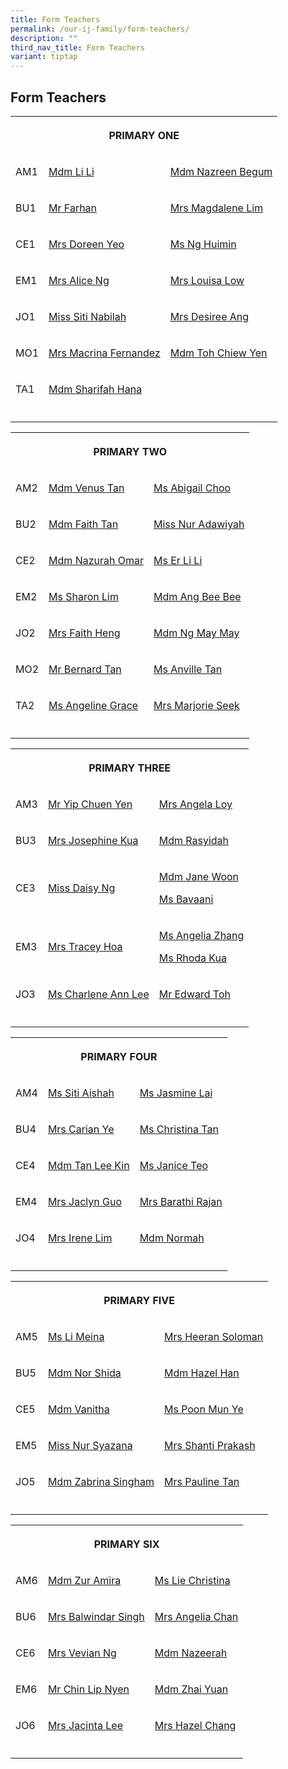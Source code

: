 ```yaml
---
title: Form Teachers
permalink: /our-ij-family/form-teachers/
description: ""
third_nav_title: Form Teachers
variant: tiptap
---
```

<h2>Form Teachers</h2>
<table style="minWidth: 75px">
<colgroup>
<col>
<col>
<col>
</colgroup>
<tbody>
<tr>
<th rowspan="1" colspan="3">
<p>PRIMARY ONE</p>
</th>
</tr>
<tr>
<td rowspan="1" colspan="1">
<p>AM1</p>
</td>
<td rowspan="1" colspan="1">
<p><a href="mailto:li_li_a@moe.edu.sg" rel="noopener nofollow" target="_blank">Mdm Li Li</a>
</p>
</td>
<td rowspan="1" colspan="1">
<p><a href="mailto:nazreen_begum@moe.edu.sg" rel="noopener nofollow" target="_blank">Mdm Nazreen Begum</a>
</p>
</td>
</tr>
<tr>
<td rowspan="1" colspan="1">
<p>BU1</p>
</td>
<td rowspan="1" colspan="1">
<p><a href="mailto:muhammad_farhan_musbah@moe.edu.sg" rel="noopener nofollow" target="_blank">Mr Farhan</a>
</p>
</td>
<td rowspan="1" colspan="1">
<p><a href="mailto:tan_jin_choo_magdalene_a@moe.edu.sg" rel="noopener nofollow" target="_blank">Mrs Magdalene Lim</a>
</p>
</td>
</tr>
<tr>
<td rowspan="1" colspan="1">
<p>CE1</p>
</td>
<td rowspan="1" colspan="1">
<p><a href="mailto:doreen_yeo@moe.edu.sg" rel="noopener nofollow" target="_blank">Mrs Doreen Yeo</a>
</p>
</td>
<td rowspan="1" colspan="1">
<p><a href="mailto:ng_huimin@moe.edu.sg" rel="noopener nofollow" target="_blank">Ms Ng Huimin</a>
</p>
</td>
</tr>
<tr>
<td rowspan="1" colspan="1">
<p>EM1</p>
</td>
<td rowspan="1" colspan="1">
<p><a href="mailto:alice_yong_keng_cheng@moe.edu.sg" rel="noopener nofollow" target="_blank">Mrs Alice Ng</a>
</p>
</td>
<td rowspan="1" colspan="1">
<p><a href="mailto:louisa_sng_mei_cheah@moe.edu.sg" rel="noopener nofollow" target="_blank">Mrs Louisa Low</a>
</p>
</td>
</tr>
<tr>
<td rowspan="1" colspan="1">
<p>JO1</p>
</td>
<td rowspan="1" colspan="1">
<p><a href="mailto:siti_nabilah_abdul_aziz@moe.edu.sg" rel="noopener nofollow" target="_blank">Miss Siti Nabilah</a>
</p>
</td>
<td rowspan="1" colspan="1">
<p><a href="mailto:long_yin_yin_desiree@moe.edu.sg" rel="noopener nofollow" target="_blank">Mrs Desiree Ang</a>
</p>
</td>
</tr>
<tr>
<td rowspan="1" colspan="1">
<p>MO1</p>
</td>
<td rowspan="1" colspan="1">
<p><a href="mailto:macrina_clare_fernandez@moe.edu.sg" rel="noopener nofollow" target="_blank">Mrs Macrina Fernandez</a>
</p>
</td>
<td rowspan="1" colspan="1">
<p><a href="mailto:toh_chiew_yen@moe.edu.sg" rel="noopener nofollow" target="_blank">Mdm Toh Chiew Yen</a>
</p>
</td>
</tr>
<tr>
<td rowspan="1" colspan="1">
<p>TA1</p>
</td>
<td rowspan="1" colspan="1">
<p><a href="mailto:sharifah_hana_isa_binsmit@moe.edu.sg" rel="noopener nofollow" target="_blank">Mdm Sharifah Hana</a>
</p>
</td>
<td rowspan="1" colspan="1">
<p></p>
</td>
</tr>
<tr>
<td rowspan="1" colspan="1">
<p></p>
</td>
<td rowspan="1" colspan="1">
<p></p>
</td>
<td rowspan="1" colspan="1">
<p></p>
</td>
</tr>
</tbody>
</table>
<table style="minWidth: 75px">
<colgroup>
<col>
<col>
<col>
</colgroup>
<tbody>
<tr>
<th rowspan="1" colspan="3">
<p>PRIMARY TWO</p>
</th>
</tr>
<tr>
<td rowspan="1" colspan="1">
<p>AM2</p>
</td>
<td rowspan="1" colspan="1">
<p><a href="mailto:tan_wan_ing_venus@moe.edu.sg" rel="noopener nofollow" target="_blank">Mdm Venus Tan</a>
</p>
</td>
<td rowspan="1" colspan="1">
<p><a href="mailto:abigail_choo_ru_yi@moe.edu.sg" rel="noopener nofollow" target="_blank">Ms Abigail Choo</a>
</p>
</td>
</tr>
<tr>
<td rowspan="1" colspan="1">
<p>BU2</p>
</td>
<td rowspan="1" colspan="1">
<p><a href="mailto:faith_tan_yi_chin@moe.edu.sg" rel="noopener nofollow" target="_blank">Mdm Faith Tan</a>
</p>
</td>
<td rowspan="1" colspan="1">
<p><a href="mailto:nur_adawiyah_abdul_aziz@moe.edu.sg" rel="noopener nofollow" target="_blank">Miss Nur Adawiyah</a>
</p>
</td>
</tr>
<tr>
<td rowspan="1" colspan="1">
<p>CE2</p>
</td>
<td rowspan="1" colspan="1">
<p><a href="mailto:nazurah_omar@moe.edu.sg" rel="noopener nofollow" target="_blank">Mdm Nazurah Omar</a>
</p>
</td>
<td rowspan="1" colspan="1">
<p><a href="mailto:er_li_li@moe.edu.sg" rel="noopener nofollow" target="_blank">Ms Er Li Li</a>
</p>
</td>
</tr>
<tr>
<td rowspan="1" colspan="1">
<p>EM2</p>
</td>
<td rowspan="1" colspan="1">
<p><a href="mailto:sharon_lim_tsu_wei@moe.edu.sg" rel="noopener nofollow" target="_blank">Ms Sharon Lim</a>
</p>
</td>
<td rowspan="1" colspan="1">
<p><a href="mailto:ang_bee_bee_a@moe.edu.sg" rel="noopener nofollow" target="_blank">Mdm Ang Bee Bee</a>
</p>
</td>
</tr>
<tr>
<td rowspan="1" colspan="1">
<p>JO2</p>
</td>
<td rowspan="1" colspan="1">
<p><a href="mailto:seah_lai_hiang@moe.edu.sg" rel="noopener nofollow" target="_blank">Mrs Faith Heng</a>
</p>
</td>
<td rowspan="1" colspan="1">
<p><a href="mailto:heng_may_may_a@moe.edu.sg" rel="noopener nofollow" target="_blank">Mdm Ng May May</a>
</p>
</td>
</tr>
<tr>
<td rowspan="1" colspan="1">
<p>MO2</p>
</td>
<td rowspan="1" colspan="1">
<p><a href="mailto:tan_ghim_seng_bernard@moe.edu.sg" rel="noopener nofollow" target="_blank">Mr Bernard Tan</a>
</p>
</td>
<td rowspan="1" colspan="1">
<p><a href="mailto:anville_tan_hwee_li@moe.edu.sg" rel="noopener nofollow" target="_blank">Ms Anville Tan</a>
</p>
</td>
</tr>
<tr>
<td rowspan="1" colspan="1">
<p>TA2</p>
</td>
<td rowspan="1" colspan="1">
<p><a href="mailto:angeline_grace_garcia_bitgue@moe.edu.sg" rel="noopener nofollow" target="_blank">Ms Angeline Grace</a>
</p>
</td>
<td rowspan="1" colspan="1">
<p><a href="mailto:seet_lian_neo_marjorie@moe.edu.sg" rel="noopener nofollow" target="_blank">Mrs Marjorie Seek</a>
</p>
</td>
</tr>
<tr>
<td rowspan="1" colspan="1">
<p></p>
</td>
<td rowspan="1" colspan="1">
<p></p>
</td>
<td rowspan="1" colspan="1">
<p></p>
</td>
</tr>
</tbody>
</table>
<table style="minWidth: 75px">
<colgroup>
<col>
<col>
<col>
</colgroup>
<tbody>
<tr>
<th rowspan="1" colspan="3">
<p>PRIMARY THREE</p>
</th>
</tr>
<tr>
<td rowspan="1" colspan="1">
<p>AM3</p>
</td>
<td rowspan="1" colspan="1">
<p><a href="mailto:yip_chuen_yen@moe.edu.sg" rel="noopener nofollow" target="_blank">Mr Yip Chuen Yen</a>
</p>
</td>
<td rowspan="1" colspan="1">
<p><a href="mailto:chua_poh_heoh_angela@moe.edu.sg" rel="noopener nofollow" target="_blank">Mrs Angela Loy</a>
</p>
</td>
</tr>
<tr>
<td rowspan="1" colspan="1">
<p>BU3</p>
</td>
<td rowspan="1" colspan="1">
<p><a href="mailto:mok_sau_mei_josephine@moe.edu.sg" rel="noopener nofollow" target="_blank">Mrs Josephine Kua</a>
</p>
</td>
<td rowspan="1" colspan="1">
<p><a href="mailto:rasyidah_abdul_rasid@moe.edu.sg" rel="noopener nofollow" target="_blank">Mdm Rasyidah</a>
</p>
</td>
</tr>
<tr>
<td rowspan="1" colspan="1">
<p>CE3</p>
</td>
<td rowspan="1" colspan="1">
<p><a href="mailto:ng_poh_choo_daisy@moe.edu.sg" rel="noopener nofollow" target="_blank">Miss Daisy Ng</a>
</p>
</td>
<td rowspan="1" colspan="1">
<p><a href="mailto:woon_wei_yien_jane@moe.edu.sg" rel="noopener nofollow" target="_blank">Mdm Jane Woon</a>
</p>
<p><a href="mailto:sakthi_bavaani_jayasankaran_a@moe.edu.sg" rel="noopener nofollow" target="_blank">Ms Bavaani</a>
</p>
</td>
</tr>
<tr>
<td rowspan="1" colspan="1">
<p>EM3</p>
</td>
<td rowspan="1" colspan="1">
<p><a href="mailto:berlee_tracey-ann_allyson@moe.edu.sg" rel="noopener nofollow" target="_blank">Mrs Tracey Hoa</a>
</p>
</td>
<td rowspan="1" colspan="1">
<p><a href="mailto:angelia_zhang_yanchun@moe.edu.sg" rel="noopener nofollow" target="_blank">Ms Angelia Zhang</a>
</p>
<p><a href="mailto:kua_rhoda@moe.edu.sg" rel="noopener nofollow" target="_blank">Ms Rhoda Kua</a>
</p>
</td>
</tr>
<tr>
<td rowspan="1" colspan="1">
<p>JO3</p>
</td>
<td rowspan="1" colspan="1">
<p><a href="mailto:lee_ann_charlene@moe.edu.sg" rel="noopener nofollow" target="_blank">Ms Charlene Ann Lee</a>
</p>
</td>
<td rowspan="1" colspan="1">
<p><a href="mailto:toh_boon_how@moe.edu.sg" rel="noopener nofollow" target="_blank">Mr Edward Toh</a>
</p>
</td>
</tr>
<tr>
<td rowspan="1" colspan="1">
<p></p>
</td>
<td rowspan="1" colspan="1">
<p></p>
</td>
<td rowspan="1" colspan="1">
<p></p>
</td>
</tr>
</tbody>
</table>
<table style="minWidth: 75px">
<colgroup>
<col>
<col>
<col>
</colgroup>
<tbody>
<tr>
<th rowspan="1" colspan="3">
<p>PRIMARY FOUR</p>
</th>
</tr>
<tr>
<td rowspan="1" colspan="1">
<p>AM4</p>
</td>
<td rowspan="1" colspan="1">
<p><a href="mailto:siti_aishah_mohamed_kasmani@moe.edu.sg" rel="noopener nofollow" target="_blank">Ms Siti Aishah</a>
</p>
</td>
<td rowspan="1" colspan="1">
<p><a href="mailto:jasmine_lai_ying_loo@moe.edu.sg" rel="noopener nofollow" target="_blank">Ms Jasmine Lai</a>
</p>
</td>
</tr>
<tr>
<td rowspan="1" colspan="1">
<p>BU4</p>
</td>
<td rowspan="1" colspan="1">
<p><a href="mailto:carian_siyuen_tham@moe.edu.sg" rel="noopener nofollow" target="_blank">Mrs Carian Ye</a>
</p>
</td>
<td rowspan="1" colspan="1">
<p><a href="mailto:christina_tan_mui_leng@moe.edu.sg" rel="noopener nofollow" target="_blank">Ms Christina Tan</a>
</p>
</td>
</tr>
<tr>
<td rowspan="1" colspan="1">
<p>CE4</p>
</td>
<td rowspan="1" colspan="1">
<p><a href="mailto:tan_lee_kin@moe.edu.sg" rel="noopener nofollow" target="_blank">Mdm Tan Lee Kin</a>
</p>
</td>
<td rowspan="1" colspan="1">
<p><a href="mailto:janice_teo_wei_lin@moe.edu.sg" rel="noopener nofollow" target="_blank">Ms Janice Teo</a>
</p>
</td>
</tr>
<tr>
<td rowspan="1" colspan="1">
<p>EM4</p>
</td>
<td rowspan="1" colspan="1">
<p><a href="mailto:tan_ying_nian_jaclyn@moe.edu.sg" rel="noopener nofollow" target="_blank">Mrs Jaclyn Guo</a>
</p>
</td>
<td rowspan="1" colspan="1">
<p><a href="mailto:barathi_rajan@moe.edu.sg" rel="noopener nofollow" target="_blank">Mrs Barathi Rajan</a>
</p>
</td>
</tr>
<tr>
<td rowspan="1" colspan="1">
<p>JO4</p>
</td>
<td rowspan="1" colspan="1">
<p><a href="mailto:lim_oi_lean_irene@moe.edu.sg" rel="noopener nofollow" target="_blank">Mrs Irene Lim</a>
</p>
</td>
<td rowspan="1" colspan="1">
<p><a href="mailto:normah_nordin@moe.edu.sg" rel="noopener nofollow" target="_blank">Mdm Normah</a>
</p>
</td>
</tr>
<tr>
<td rowspan="1" colspan="1">
<p></p>
</td>
<td rowspan="1" colspan="1">
<p></p>
</td>
<td rowspan="1" colspan="1">
<p></p>
</td>
</tr>
</tbody>
</table>
<table style="minWidth: 75px">
<colgroup>
<col>
<col>
<col>
</colgroup>
<tbody>
<tr>
<th rowspan="1" colspan="3">
<p>PRIMARY FIVE</p>
</th>
</tr>
<tr>
<td rowspan="1" colspan="1">
<p>AM5</p>
</td>
<td rowspan="1" colspan="1">
<p><a href="Ms Li Meina" rel="noopener nofollow" target="_blank">Ms Li Meina</a>
</p>
</td>
<td rowspan="1" colspan="1">
<p><a href="mailto:anandani_heeran_partab_heer@moe.edu.sg" rel="noopener nofollow" target="_blank">Mrs Heeran Soloman</a>
</p>
</td>
</tr>
<tr>
<td rowspan="1" colspan="1">
<p>BU5</p>
</td>
<td rowspan="1" colspan="1">
<p><a href="mailto:nor_shida_nazar_khan@moe.edu.sg" rel="noopener nofollow" target="_blank">Mdm Nor Shida</a>
</p>
</td>
<td rowspan="1" colspan="1">
<p><a href="mailto:han_huirong@moe.edu.sg" rel="noopener nofollow" target="_blank">Mdm Hazel Han</a>
</p>
</td>
</tr>
<tr>
<td rowspan="1" colspan="1">
<p>CE5</p>
</td>
<td rowspan="1" colspan="1">
<p><a href="mailto:vanitha_vasudevan@moe.edu.sg" rel="noopener nofollow" target="_blank">Mdm Vanitha</a>
</p>
</td>
<td rowspan="1" colspan="1">
<p><a href="mailto:poon_mun_ye@moe.edu.sg" rel="noopener nofollow" target="_blank">Ms Poon Mun Ye</a>
</p>
</td>
</tr>
<tr>
<td rowspan="1" colspan="1">
<p>EM5</p>
</td>
<td rowspan="1" colspan="1">
<p><a href="mailto:Nur_Syazana_Mohammad_Taha@moe.edu.sg" rel="noopener nofollow" target="_blank">Miss Nur Syazana</a>
</p>
</td>
<td rowspan="1" colspan="1">
<p><a href="mailto:shanti_marion_prakash@moe.edu.sg" rel="noopener nofollow" target="_blank">Mrs Shanti Prakash</a>
</p>
</td>
</tr>
<tr>
<td rowspan="1" colspan="1">
<p>JO5</p>
</td>
<td rowspan="1" colspan="1">
<p><a href="mailto:zabrina_razali_spr_singham@moe.edu.sg" rel="noopener nofollow" target="_blank">Mdm Zabrina Singham</a>
</p>
</td>
<td rowspan="1" colspan="1">
<p><a href="mailto:lim_poh_lean_pauline@moe.edu.sg" rel="noopener nofollow" target="_blank">Mrs Pauline Tan</a>
</p>
</td>
</tr>
<tr>
<td rowspan="1" colspan="1">
<p></p>
</td>
<td rowspan="1" colspan="1">
<p></p>
</td>
<td rowspan="1" colspan="1">
<p></p>
</td>
</tr>
</tbody>
</table>
<table style="minWidth: 75px">
<colgroup>
<col>
<col>
<col>
</colgroup>
<tbody>
<tr>
<th rowspan="1" colspan="3">
<p>PRIMARY SIX</p>
</th>
</tr>
<tr>
<td rowspan="1" colspan="1">
<p>AM6</p>
</td>
<td rowspan="1" colspan="1">
<p><a href="mailto:zur_amira_aisha_mohd@moe.edu.sg" rel="noopener nofollow" target="_blank">Mdm Zur Amira</a>
</p>
</td>
<td rowspan="1" colspan="1">
<p><a href="mailto:christina_lie@moe.edu.sg" rel="noopener nofollow" target="_blank">Ms Lie Christina</a>
</p>
</td>
</tr>
<tr>
<td rowspan="1" colspan="1">
<p>BU6</p>
</td>
<td rowspan="1" colspan="1">
<p><a href="mailto:balwindar_singh@moe.edu.sg" rel="noopener nofollow" target="_blank">Mrs Balwindar Singh</a>
</p>
</td>
<td rowspan="1" colspan="1">
<p><a href="mailto:chan_chee_khiang@moe.edu.sg" rel="noopener nofollow" target="_blank">Mrs Angelia Chan</a>
</p>
</td>
</tr>
<tr>
<td rowspan="1" colspan="1">
<p>CE6</p>
</td>
<td rowspan="1" colspan="1">
<p><a href="mailto:seow_swee_lin_vevian@moe.edu.sg" rel="noopener nofollow" target="_blank">Mrs Vevian Ng</a>
</p>
</td>
<td rowspan="1" colspan="1">
<p><a href="mailto:nazeerah_allaudin@moe.edu.sg" rel="noopener nofollow" target="_blank">Mdm Nazeerah</a>
</p>
</td>
</tr>
<tr>
<td rowspan="1" colspan="1">
<p>EM6</p>
</td>
<td rowspan="1" colspan="1">
<p><a href="mailto:chin_lip_nyen@moe.edu.sg" rel="noopener nofollow" target="_blank">Mr Chin Lip Nyen</a>
</p>
</td>
<td rowspan="1" colspan="1">
<p><a href="mailto:zhai_yuan@moe.edu.sg" rel="noopener nofollow" target="_blank">Mdm Zhai Yuan</a>
</p>
</td>
</tr>
<tr>
<td rowspan="1" colspan="1">
<p>JO6</p>
</td>
<td rowspan="1" colspan="1">
<p><a href="mailto:chia_mei_ling_jacinta@moe.edu.sg" rel="noopener nofollow" target="_blank">Mrs Jacinta Lee</a>
</p>
</td>
<td rowspan="1" colspan="1">
<p><a href="mailto:loh_hui_ling@moe.edu.sg" rel="noopener nofollow" target="_blank">Mrs Hazel Chang</a>
</p>
</td>
</tr>
<tr>
<td rowspan="1" colspan="1">
<p></p>
</td>
<td rowspan="1" colspan="1">
<p></p>
</td>
<td rowspan="1" colspan="1">
<p></p>
</td>
</tr>
</tbody>
</table>
<p></p>